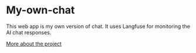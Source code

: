 
# My-own-chat

This web app is my own version of chat. It uses Langfuse for monitoring the AI chat responses.  

<a href="https://github.com/piobpc/my_own_chat" class="md-button md-button--primary">More about the project</a>

